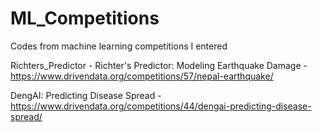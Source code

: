 # ML_Competitions
Codes from machine learning competitions I entered 

Richters_Predictor - Richter's Predictor: Modeling Earthquake Damage - https://www.drivendata.org/competitions/57/nepal-earthquake/

DengAI: Predicting Disease Spread - https://www.drivendata.org/competitions/44/dengai-predicting-disease-spread/


